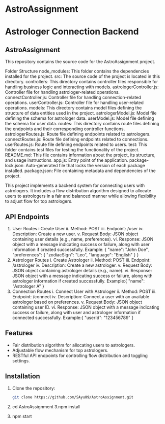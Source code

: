 # AstroAssignment
# Astrologer Connection Backend
## AstroAssignment 
This repository contains the source code for the AstroAssignment project.

Folder Structure
node_modules: This folder contains the dependencies installed for the project.
src: The source code of the project is located in this directory.
controllers: This directory contains controller files responsible for handling business logic and interacting with models.
astrologerController.js: Controller file for handling astrologer-related operations.
connectController.js: Controller file for handling connection-related operations.
userController.js: Controller file for handling user-related operations.
models: This directory contains model files defining the structure of data entities used in the project.
astrologerModel.js: Model file defining the schema for astrologer data.
userModel.js: Model file defining the schema for user data.
routes: This directory contains route files defining the endpoints and their corresponding controller functions.
astrologerRoutes.js: Route file defining endpoints related to astrologers.
connectRoutes.js: Route file defining endpoints related to connections.
userRoutes.js: Route file defining endpoints related to users.
test: This folder contains test files for testing the functionality of the project.
README.md: This file contains information about the project, its structure, and usage instructions.
app.js: Entry point of the application.
package-lock.json: Auto-generated file that locks the version of each package installed.
package.json: File containing metadata and dependencies of the project.

This project implements a backend system for connecting users with astrologers. It includes a flow distribution algorithm designed to allocate users to astrologers in a fair and balanced manner while allowing flexibility to adjust flow for top astrologers.
## API Endpoints

1. User Routes
i.Create User
 ii.  Method: POST
  iii.    Endpoint: /user
   iv.  Description: Create a new user.
   v.   Request Body: JSON object containing user details (e.g., name, preferences).
   vi.  Response: JSON object with a message indicating success or failure, along with user information if created successfully.
Example: {
  "name": "John Doe",
  "preferences": {
    "zodiacSign": "Leo",
    "language": "English"
  }
}
2. Astrologer Routes
     i. Create Astrologer
    ii.  Method: POST
    iii. Endpoint: /astrologer
    iv.  Description: Create a new astrologer.
    v.  Request Body: JSON object containing astrologer details (e.g., name).
  vi.  Response: JSON object with a message indicating success or failure, along with astrologer information if created successfully.
  Example:{
       "name": "Astrologer A"
     }
3. Connection Routes
       i. Connect User with Astrologer
       ii. Method: POST
      iii. Endpoint: /connect
      iv. Description: Connect a user with an available astrologer based on preferences.
      v. Request Body: JSON object containing user ID.
     vi.  Response: JSON object with a message indicating success or failure, along with user and astrologer information if connected successfully.
     Example:{
          "userId": "123456789"
          }


## Features

- Fair distribution algorithm for allocating users to astrologers.
- Adjustable flow mechanism for top astrologers.
- RESTful API endpoints for controlling flow distribution and toggling settings.

## Installation

1. Clone the repository:

   ```bash
   git clone https://github.com/SAyu09/AstroAssignment.git
2. cd AstroAssignment
3.npm install
4. npm start
